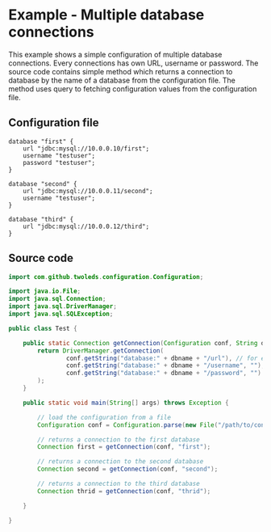 # Example - Multiple database connections

This example shows a simple configuration of multiple database connections.
Every connections has own URL, username or password. The source code contains
simple method which returns a connection to database by the name of a database
from the configuration file. The method uses query to fetching configuration
values from the configuration file.

## Configuration file
```plain
database "first" {
    url "jdbc:mysql://10.0.0.10/first";
    username "testuser";
    password "testuser";
}

database "second" {
    url "jdbc:mysql://10.0.0.11/second";
    username "testuser";
}

database "third" {
    url "jdbc:mysql://10.0.0.12/third";
}
```

## Source code
```java
import com.github.twoleds.configuration.Configuration;

import java.io.File;
import java.sql.Connection;
import java.sql.DriverManager;
import java.sql.SQLException;

public class Test {

    public static Connection getConnection(Configuration conf, String dbname) throws SQLException {
        return DriverManager.getConnection(
                conf.getString("database:" + dbname + "/url"), // for example: database:first/url
                conf.getString("database:" + dbname + "/username", ""),
                conf.getString("database:" + dbname + "/password", "")
        );
    }

    public static void main(String[] args) throws Exception {

        // load the configuration from a file
        Configuration conf = Configuration.parse(new File("/path/to/configuration/file.conf"));

        // returns a connection to the first database
        Connection first = getConnection(conf, "first");

        // returns a connection to the second database
        Connection second = getConnection(conf, "second");

        // returns a connection to the third database
        Connection thrid = getConnection(conf, "thrid");

    }

}
```